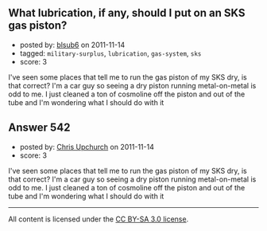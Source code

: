 ## What lubrication, if any,  should I put on an SKS gas piston?

- posted by: [blsub6](https://stackexchange.com/users/-1/18-blsub6) on 2011-11-14
- tagged: `military-surplus`, `lubrication`, `gas-system`, `sks`
- score: 3

I've seen some places that tell me to run the gas piston of my SKS dry, is that correct?  I'm a car guy so seeing a dry piston running metal-on-metal is odd to me.  I just cleaned a ton of cosmoline off the piston and out of the tube and I'm wondering what I should do with it


## Answer 542

- posted by: [Chris Upchurch](https://stackexchange.com/users/-1/79-chris-upchurch) on 2011-11-14
- score: 3

I've seen some places that tell me to run the gas piston of my SKS dry, is that correct?  I'm a car guy so seeing a dry piston running metal-on-metal is odd to me.  I just cleaned a ton of cosmoline off the piston and out of the tube and I'm wondering what I should do with it



---

All content is licensed under the [CC BY-SA 3.0 license](https://creativecommons.org/licenses/by-sa/3.0/).
